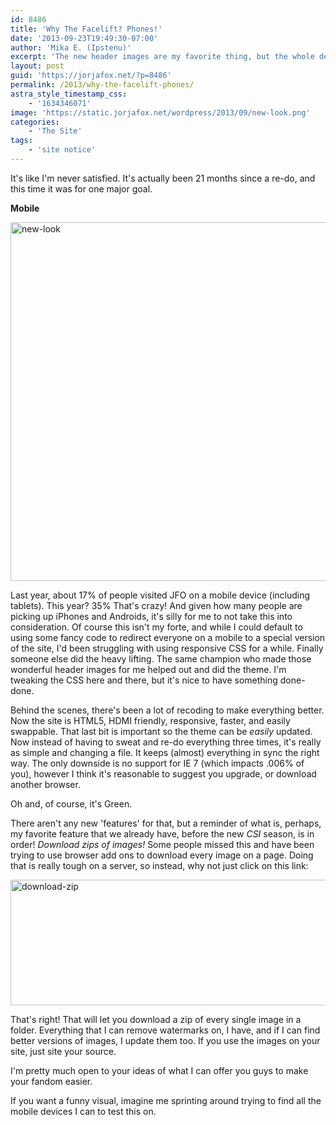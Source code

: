 ```yaml
---
id: 8486
title: 'Why The Facelift? Phones!'
date: '2013-09-23T19:49:30-07:00'
author: 'Mika E. (Ipstenu)'
excerpt: 'The new header images are my favorite thing, but the whole deal is pretty nice.'
layout: post
guid: 'https://jorjafox.net/?p=8486'
permalink: /2013/why-the-facelift-phones/
astra_style_timestamp_css:
    - '1634346071'
image: 'https://static.jorjafox.net/wordpress/2013/09/new-look.png'
categories:
    - 'The Site'
tags:
    - 'site notice'
---
```


It's like I'm never satisfied. It's actually been 21 months since a re-do, and this time it was for one major goal.

**Mobile**

<img class="aligncenter size-full wp-image-8491" alt="new-look" src="//static.jorjafox.net/wordpress/2013/09/new-look.png" width="1092" height="574" />

Last year, about 17% of people visited JFO on a mobile device (including tablets). This year? 35% That's crazy! And given how many people are picking up iPhones and Androids, it's silly for me to not take this into consideration. Of course this isn't my forte, and while I could default to using some fancy code to redirect everyone on a mobile to a special version of the site, I'd been struggling with using responsive CSS for a while. Finally someone else did the heavy lifting. The same champion who made those wonderful header images for me helped out and did the theme. I'm tweaking the CSS here and there, but it's nice to have something done-done.

Behind the scenes, there's been a lot of recoding to make everything better. Now the site is HTML5, HDMI friendly, responsive, faster, and easily swappable. That last bit is important so the theme can be <em>easily</em> updated. Now instead of having to sweat and re-do everything three times, it's really as simple and changing a file. It keeps (almost) everything in sync the right way. The only downside is no support for IE 7 (which impacts .006% of you), however I think it's reasonable to suggest you upgrade, or download another browser.

Oh and, of course, it's Green.

There aren't any new 'features' for that, but a reminder of what is, perhaps, my favorite feature that we already have, before the new <em>CSI</em> season, is in order! <em>Download zips of images! </em>Some people missed this and have been trying to use browser add ons to download every image on a page. Doing that is really tough on a server, so instead, why not just click on this link:

<img class="alignright size-large wp-image-8489" alt="download-zip" src="//static.jorjafox.net/wordpress/2013/09/download-zip.png" width="600" height="201" />

That's right! That will let you download a zip of every single image in a folder. Everything that I can remove watermarks on, I have, and if I can find better versions of images, I update them too. If you use the images on your site, just site your source.

I'm pretty much open to your ideas of what I can offer you guys to make your fandom easier.

If you want a funny visual, imagine me sprinting around trying to find all the mobile devices I can to test this on.
